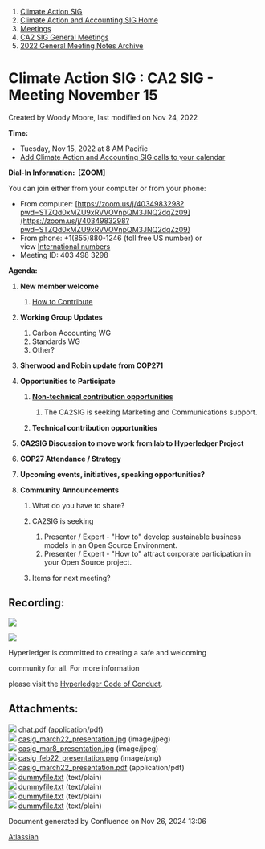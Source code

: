 1. [Climate Action SIG](index.html)
2. [Climate Action and Accounting SIG Home](Climate-Action-and-Accounting-SIG-Home_19005445.html)
3. [Meetings](Meetings_19005583.html)
4. [CA2 SIG General Meetings](CA2-SIG-General-Meetings_19006785.html)
5. [2022 General Meeting Notes Archive](2022-General-Meeting-Notes-Archive_19008715.html)

# Climate Action SIG : CA2 SIG - Meeting November 15

Created by Woody Moore, last modified on Nov 24, 2022

**Time:**

- Tuesday, Nov 15, 2022 at 8 AM Pacific
- [Add Climate Action and Accounting SIG calls to your calendar](https://lists.hyperledger.org/g/climate-sig/ics/invite.ics?repeatid=24572)

**Dial-In Information:  \[ZOOM]**

You can join either from your computer or from your phone:

- From computer: [https://zoom.us/j/4034983298?pwd=STZQd0xMZU9xRVVOVnpQM3JNQ2dqZz09](https://zoom.us/j/4034983298?pwd=STZQd0xMZU9xRVVOVnpQM3JNQ2dqZz09)
- From phone: +1(855)880-1246 (toll free US number) or view [International numbers](https://zoom.us/u/bAaJoyznp)
- Meeting ID: 403 498 3298

**Agenda:**

1. **New member welcome**
   
   1. [How to Contribute](How-to-Contribute_19006806.html)
2. **Working Group Updates**
   
   1. Carbon Accounting WG
   2. Standards WG
   3. Other?
3. **Sherwood and Robin update from COP271**
4. **Opportunities to Participate**
   
   1. **[Non-technical contribution opportunities](https://lf-hyperledger.atlassian.net/wiki/display/CASIG/Non-technical+Contribution+Opportunities)**
      
      1. The CA2SIG is seeking Marketing and Communications support.
   2. **Technical contribution opportunities**
5. **CA2SIG Discussion to move work from lab to Hyperledger Project**
6. **COP27 Attendance / Strategy**
7. **Upcoming events, initiatives, speaking opportunities?**
8. **Community Announcements**
   
   1. What do you have to share?
   2. CA2SIG is seeking
      
      1. Presenter / Expert - "How to" develop sustainable business models in an Open Source Environment.
      2. Presenter / Expert - "How to" attract corporate participation in your Open Source project.
   3. Items for next meeting?

## **Recording:**

![](https://wiki.hyperledger.org/download/attachments/29034696/Antitrustnotice.png?version=1&modificationDate=1581695654000&api=v2)

![](https://wiki.hyperledger.org/download/attachments/2392771/welcome.png?version=2&modificationDate=1572450107000&api=v2)

Hyperledger is committed to creating a safe and welcoming

community for all. For more information

please visit the [Hyperledger Code of Conduct](https://lf-hyperledger.atlassian.net/wiki/spaces/HYP/pages/19595281/Hyperledger+Code+of+Conduct).

## Attachments:

![](images/icons/bullet_blue.gif) [chat.pdf](attachments/19009810/19009812.pdf) (application/pdf)  
![](images/icons/bullet_blue.gif) [casig\_march22\_presentation.jpg](attachments/19009810/19009813.jpg) (image/jpeg)  
![](images/icons/bullet_blue.gif) [casig\_mar8\_presentation.jpg](attachments/19009810/19009814.jpg) (image/jpeg)  
![](images/icons/bullet_blue.gif) [casig\_feb22\_presentation.png](attachments/19009810/19009815.png) (image/png)  
![](images/icons/bullet_blue.gif) [casig\_march22\_presentation.pdf](attachments/19009810/19009817.pdf) (application/pdf)  
![](images/icons/bullet_blue.gif) [dummyfile.txt](attachments/19009810/19009819.txt) (text/plain)  
![](images/icons/bullet_blue.gif) [dummyfile.txt](attachments/19009810/19009811.txt) (text/plain)  
![](images/icons/bullet_blue.gif) [dummyfile.txt](attachments/19009810/19009816.txt) (text/plain)  
![](images/icons/bullet_blue.gif) [dummyfile.txt](attachments/19009810/19009818.txt) (text/plain)

Document generated by Confluence on Nov 26, 2024 13:06

[Atlassian](http://www.atlassian.com/)
